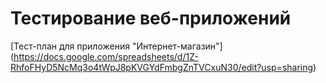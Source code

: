 # Тестирование веб-приложений
[Тест-план для приложения "Интернет-магазин"]
(https://docs.google.com/spreadsheets/d/1Z-RhfoFHyD5NcMq3o4tWpJ8pKVGYdFmbgZnTVCxuN30/edit?usp=sharing)
